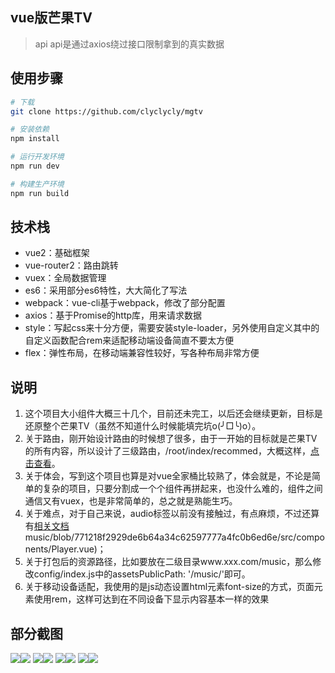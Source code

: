 ## vue版芒果TV

> api api是通过axios绕过接口限制拿到的真实数据

## 使用步骤

``` bash
# 下载
git clone https://github.com/clyclycly/mgtv

# 安装依赖
npm install

# 运行开发环境
npm run dev

# 构建生产环境
npm run build

``` 
## 技术栈
 + vue2：基础框架
 + vue-router2：路由跳转
 + vuex：全局数据管理
 + es6：采用部分es6特性，大大简化了写法
 + webpack：vue-cli基于webpack，修改了部分配置
 + axios：基于Promise的http库，用来请求数据
 + style：写起css来十分方便，需要安装style-loader，另外使用自定义其中的自定义函数配合rem来适配移动端设备简直不要太方便
 + flex：弹性布局，在移动端兼容性较好，写各种布局非常方便
 
 ## 说明
1. 这个项目大小组件大概三十几个，目前还未完工，以后还会继续更新，目标是还原整个芒果TV（虽然不知道什么时候能填完坑o(╯□╰)o）。
2. 关于路由，刚开始设计路由的时候想了很多，由于一开始的目标就是芒果TV的所有内容，所以设计了三级路由，/root/index/recommed，大概这样，[点击查看](https://github.com/tgxhx/vue-music/blob/e43c4975e42b93b6ccf5d8609687879a589d4d8f/src/router/index.js)。
3. 关于体会，写到这个项目也算是对vue全家桶比较熟了，体会就是，不论是简单的复杂的项目，只要分割成一个个组件再拼起来，也没什么难的，组件之间通信又有vuex，也是非常简单的，总之就是熟能生巧。
4. 关于难点，对于自己来说，audio标签以前没有接触过，有点麻烦，不过还算有[相关文档](http://caibaojian.com/html5-audio.html)music/blob/771218f2929de6b64a34c62597777a4fc0b6ed6e/src/components/Player.vue)；
5. 关于打包后的资源路径，比如要放在二级目录www.xxx.com/music，那么修改config/index.js中的assetsPublicPath: '/music/'即可。
6. 关于移动设备适配，我使用的是js动态设置html元素font-size的方式，页面元素使用rem，这样可达到在不同设备下显示内容基本一样的效果


## 部分截图
![](http://wx4.sinaimg.cn/large/7b9a6229ly1fhwlyxi2mrj20ad0icn43.jpg)![](http://wx4.sinaimg.cn/large/7b9a6229ly1fhwlz0lmr2j20ac0idmzv.jpg)
![](http://wx2.sinaimg.cn/large/7b9a6229ly1fhwlz4rv98j20ac0ic78c.jpg)![](http://wx1.sinaimg.cn/mw690/7b9a6229ly1fhwlz76gf8j20ac0idq4u.jpg)
![](http://wx1.sinaimg.cn/mw690/7b9a6229ly1fhwlzckmt6j20ac0idtdf.jpg)![](http://wx2.sinaimg.cn/mw690/7b9a6229ly1fhwlzevul9j20ac0ic76k.jpg)
![](http://wx3.sinaimg.cn/mw690/7b9a6229ly1fhwlzgb1uvj20ad0id0tp.jpg)![](http://wx1.sinaimg.cn/mw690/7b9a6229ly1fhwlzlcu5ej20ac0idq6w.jpg)
